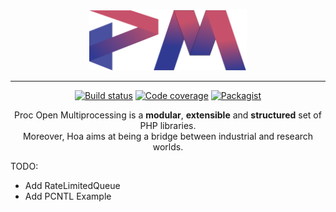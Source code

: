 <p align="center">
  <img src="./logo.svg" alt="Proc Open Multiprocessing" width="50%" />  
</p>

---

<p align="center">
  <a href="https://travis-ci.org/hoaproject/eventsource"><img src="https://img.shields.io/travis/hoaproject/eventsource/master.svg" alt="Build status" /></a>
  <a href="https://coveralls.io/github/hoaproject/eventsource?branch=master"><img src="https://img.shields.io/coveralls/hoaproject/eventsource/master.svg" alt="Code coverage" /></a>
  <a href="https://packagist.org/packages/hoa/eventsource"><img src="https://img.shields.io/packagist/dt/hoa/eventsource.svg" alt="Packagist" /></a>  
</p>
<p align="center">
  Proc Open Multiprocessing is a <strong>modular</strong>, <strong>extensible</strong> and
  <strong>structured</strong> set of PHP libraries.<br />
  Moreover, Hoa aims at being a bridge between industrial and research worlds.
</p>

TODO:
* Add RateLimitedQueue
* Add PCNTL Example